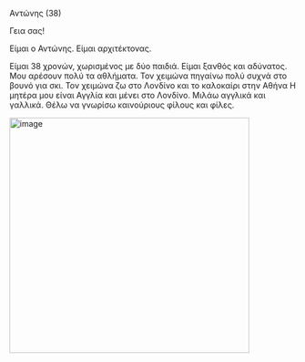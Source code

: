 
Αντώνης (38)

Γεια σας!

Είμαι ο Αντώνης. Είμαι αρχιτέκτονας.

Είμαι 38 χρονών, χωρισμένος με δύο παιδιά. Είμαι ξανθός και αδύνατος. Μου αρέσουν πολύ τα αθλήματα. Τον χειμώνα πηγαίνω πολύ συχνά στο βουνό για σκι. Τον χειμώνα ζω στο Λονδίνο και το καλοκαίρι στην Αθήνα Η μητέρα μου είναι Αγγλία και μένει στο Λονδίνο. Μιλάω αγγλικά και γαλλικά. Θέλω να γνωρίσω καινούριους φίλους και φίλες.

<img width="421" height="413" alt="image" src="https://github.com/user-attachments/assets/f4c63ec5-9977-43b8-9cb3-682a86e8545b" />


